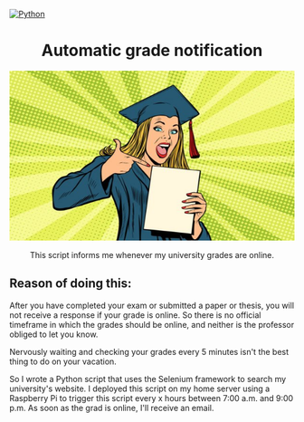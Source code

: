 [![Python](https://img.shields.io/badge/Build-Python3.x-blue.svg?style=flat-square&logo=Python&logoColor=white)](https://www.python.org/) 

<h1 align="center">Automatic grade notification</h1>
<p align="center">
  <a> 
    <img src="https://github.com/DanielGuo1/grade_script_notification/blob/main/images/graduation.jpeg" alt="Logo" width="550" height="300">
  </a>
  <p align="center">
    This script informs me whenever my university grades are online. 
  </p>
</p>



## Reason of doing this:
After you have completed your exam or submitted a paper or thesis, you will not receive a response if your grade is online. So there is no official timeframe in which the grades should be online, and neither is the professor obliged to let you know.

Nervously waiting and checking your grades every 5 minutes isn't the best thing to do on your vacation.

So I wrote a Python script that uses the Selenium framework to search my university's website. I deployed this script on my home server using a Raspberry Pi to trigger this script every x hours between 7:00 a.m. and 9:00 p.m.
As soon as the grad is online, I'll receive an email.

